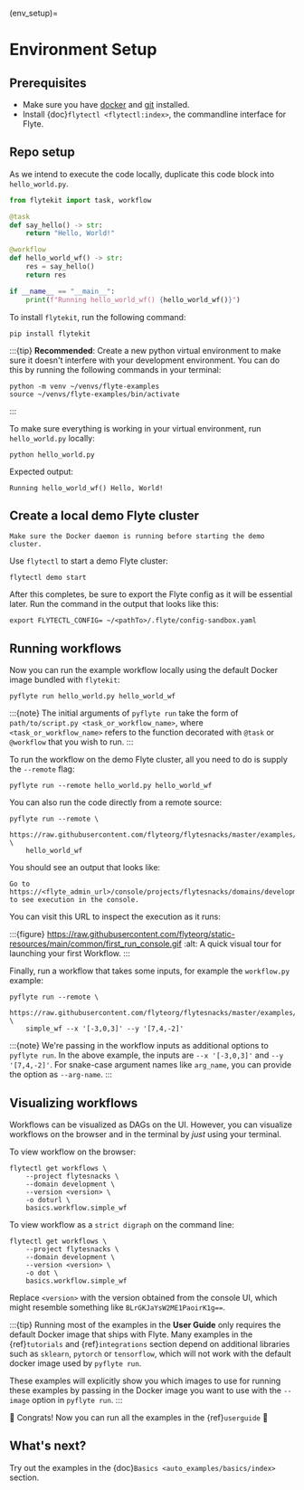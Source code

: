 (env_setup)=

# Environment Setup

## Prerequisites

- Make sure you have [docker](https://docs.docker.com/get-docker/) and [git](https://git-scm.com/) installed.
- Install {doc}`flytectl <flytectl:index>`, the commandline interface for Flyte.

## Repo setup

As we intend to execute the code locally, duplicate this code block into `hello_world.py`.

```python
from flytekit import task, workflow

@task
def say_hello() -> str:
    return "Hello, World!"

@workflow
def hello_world_wf() -> str:
    res = say_hello()
    return res

if __name__ == "__main__":
    print(f"Running hello_world_wf() {hello_world_wf()}")
```

To install `flytekit`, run the following command:

```
pip install flytekit
```

:::{tip}
**Recommended**: Create a new python virtual environment to make sure it doesn't interfere with your
development environment. You can do this by running the following commands in your terminal:

```{prompt} bash
python -m venv ~/venvs/flyte-examples
source ~/venvs/flyte-examples/bin/activate
```

:::

To make sure everything is working in your virtual environment, run `hello_world.py` locally:

```{prompt} bash
python hello_world.py
```

Expected output:

```{prompt}
Running hello_world_wf() Hello, World!
```

## Create a local demo Flyte cluster

```{important}
Make sure the Docker daemon is running before starting the demo cluster.
```

Use `flytectl` to start a demo Flyte cluster:

```{prompt} bash
flytectl demo start
```

After this completes, be sure to export the Flyte config as it will be essential later. Run the command in the output that looks like this:
```{prompt} bash
export FLYTECTL_CONFIG= ~/<pathTo>/.flyte/config-sandbox.yaml
```

## Running workflows

Now you can run the example workflow locally using the default Docker image bundled with `flytekit`:

```{prompt} bash
pyflyte run hello_world.py hello_world_wf
```

:::{note}
The initial arguments of `pyflyte run` take the form of
`path/to/script.py <task_or_workflow_name>`, where `<task_or_workflow_name>`
refers to the function decorated with `@task` or `@workflow` that you wish to run.
:::

To run the workflow on the demo Flyte cluster, all you need to do is supply the `--remote` flag:

```
pyflyte run --remote hello_world.py hello_world_wf
```

You can also run the code directly from a remote source:

```
pyflyte run --remote \
    https://raw.githubusercontent.com/flyteorg/flytesnacks/master/examples/basics/basics/hello_world.py \
    hello_world_wf
```

You should see an output that looks like:

```{prompt}
Go to https://<flyte_admin_url>/console/projects/flytesnacks/domains/development/executions/<execution_name> to see execution in the console.
```

You can visit this URL to inspect the execution as it runs:

:::{figure} https://raw.githubusercontent.com/flyteorg/static-resources/main/common/first_run_console.gif
:alt: A quick visual tour for launching your first Workflow.
:::

Finally, run a workflow that takes some inputs, for example the `workflow.py` example:

```{prompt} bash
pyflyte run --remote \
    https://raw.githubusercontent.com/flyteorg/flytesnacks/master/examples/basics/basics/workflow.py \
    simple_wf --x '[-3,0,3]' --y '[7,4,-2]'
```

:::{note}
We're passing in the workflow inputs as additional options to `pyflyte run`. In the above example, the
inputs are `--x '[-3,0,3]'` and `--y '[7,4,-2]'`. For snake-case argument names like `arg_name`, you can provide the
option as `--arg-name`.
:::

## Visualizing workflows

Workflows can be visualized as DAGs on the UI.
However, you can visualize workflows on the browser and in the terminal by _just_ using your terminal.

To view workflow on the browser:

```{prompt} bash $
flytectl get workflows \
    --project flytesnacks \
    --domain development \
    --version <version> \
    -o doturl \
    basics.workflow.simple_wf
```

To view workflow as a `strict digraph` on the command line:

```{prompt} bash $
flytectl get workflows \
    --project flytesnacks \
    --domain development \
    --version <version> \
    -o dot \
    basics.workflow.simple_wf
```

Replace `<version>` with the version obtained from the console UI,
which might resemble something like `BLrGKJaYsW2ME1PaoirK1g==`.

:::{tip}
Running most of the examples in the **User Guide** only requires the default Docker image that ships with Flyte.
Many examples in the {ref}`tutorials` and {ref}`integrations` section depend on additional libraries such as
`sklearn`, `pytorch` or `tensorflow`, which will not work with the default docker image used by `pyflyte run`.

These examples will explicitly show you which images to use for running these examples by passing in the Docker
image you want to use with the `--image` option in `pyflyte run`.
:::

🎉 Congrats! Now you can run all the examples in the {ref}`userguide` 🎉

## What's next?

Try out the examples in the {doc}`Basics <auto_examples/basics/index>` section.

